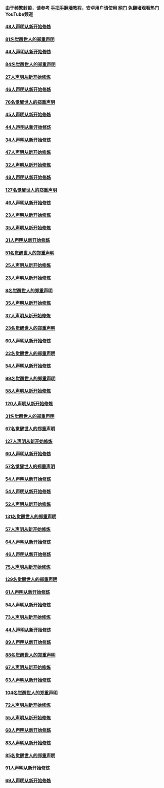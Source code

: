 #### 由于频繁封锁，请参考 [手把手翻墙教程](https://github.com/gfw-breaker/guides/wiki/)，安卓用户请使用 [网门](https://github.com/gfw-breaker/nogfw/blob/master/dl.md?t=03070300) 免翻墙观看热门YouTube频道 

#### [48人声明从新开始修炼](../pages/91/421605.md?t=03070300) 

#### [81名觉醒世人的郑重声明](../pages/91/421656.md?t=03070300) 

#### [44人声明从新开始修炼](../pages/91/421544.md?t=03070300) 

#### [84名觉醒世人的郑重声明](../pages/91/421543.md?t=03070300) 

#### [27人声明从新开始修炼](../pages/91/421465.md?t=03070300) 

#### [46人声明从新开始修炼](../pages/91/421454.md?t=03070300) 

#### [76名觉醒世人的郑重声明](../pages/91/421453.md?t=03070300) 

#### [45人声明从新开始修炼](../pages/91/421452.md?t=03070300) 

#### [44人声明从新开始修炼](../pages/91/421422.md?t=03070300) 

#### [34人声明从新开始修炼](../pages/91/421322.md?t=03070300) 

#### [47人声明从新开始修炼](../pages/91/421264.md?t=03070300) 

#### [32人声明从新开始修炼](../pages/91/421225.md?t=03070300) 

#### [48人声明从新开始修炼](../pages/91/421202.md?t=03070300) 

#### [127名觉醒世人的郑重声明](../pages/91/421224.md?t=03070300) 

#### [46人声明从新开始修炼](../pages/91/421203.md?t=03070300) 

#### [23人声明从新开始修炼](../pages/91/421138.md?t=03070300) 

#### [35人声明从新开始修炼](../pages/91/421122.md?t=03070300) 

#### [31人声明从新开始修炼](../pages/91/421081.md?t=03070300) 

#### [51名觉醒世人的郑重声明](../pages/91/421080.md?t=03070300) 

#### [25人声明从新开始修炼](../pages/91/421020.md?t=03070300) 

#### [23人声明从新开始修炼](../pages/91/420884.md?t=03070300) 

#### [8名觉醒世人的郑重声明](../pages/91/420883.md?t=03070300) 

#### [35人声明从新开始修炼](../pages/91/420809.md?t=03070300) 

#### [37人声明从新开始修炼](../pages/91/420766.md?t=03070300) 

#### [23名觉醒世人的郑重声明](../pages/91/420765.md?t=03070300) 

#### [60人声明从新开始修炼](../pages/91/420727.md?t=03070300) 

#### [22名觉醒世人的郑重声明](../pages/91/420726.md?t=03070300) 

#### [54人声明从新开始修炼](../pages/91/420529.md?t=03070300) 

#### [99名觉醒世人的郑重声明](../pages/91/420528.md?t=03070300) 

#### [58人声明从新开始修炼](../pages/91/420198.md?t=03070300) 

#### [120人声明从新开始修炼](../pages/91/420141.md?t=03070300) 

#### [31名觉醒世人的郑重声明](../pages/91/420197.md?t=03070300) 

#### [67名觉醒世人的郑重声明](../pages/91/420140.md?t=03070300) 

#### [127人声明从新开始修炼](../pages/91/420082.md?t=03070300) 

#### [60人声明从新开始修炼](../pages/91/420081.md?t=03070300) 

#### [57名觉醒世人的郑重声明](../pages/91/420080.md?t=03070300) 

#### [54人声明从新开始修炼](../pages/91/419533.md?t=03070300) 

#### [54人声明从新开始修炼](../pages/91/419532.md?t=03070300) 

#### [52人声明从新开始修炼](../pages/91/419531.md?t=03070300) 

#### [131名觉醒世人的郑重声明](../pages/91/419530.md?t=03070300) 

#### [57人声明从新开始修炼](../pages/91/419430.md?t=03070300) 

#### [64人声明从新开始修炼](../pages/91/419429.md?t=03070300) 

#### [46人声明从新开始修炼](../pages/91/419428.md?t=03070300) 

#### [75人声明从新开始修炼](../pages/91/419427.md?t=03070300) 

#### [129名觉醒世人的郑重声明](../pages/91/419426.md?t=03070300) 

#### [61人声明从新开始修炼](../pages/91/419198.md?t=03070300) 

#### [54人声明从新开始修炼](../pages/91/419197.md?t=03070300) 

#### [73人声明从新开始修炼](../pages/91/419196.md?t=03070300) 

#### [44人声明从新开始修炼](../pages/91/419075.md?t=03070300) 

#### [89人声明从新开始修炼](../pages/91/419074.md?t=03070300) 

#### [88名觉醒世人的郑重声明](../pages/91/419195.md?t=03070300) 

#### [67人声明从新开始修炼](../pages/91/419073.md?t=03070300) 

#### [63人声明从新开始修炼](../pages/91/419072.md?t=03070300) 

#### [104名觉醒世人的郑重声明](../pages/91/419071.md?t=03070300) 

#### [72人声明从新开始修炼](../pages/91/418902.md?t=03070300) 

#### [55人声明从新开始修炼](../pages/91/418901.md?t=03070300) 

#### [68人声明从新开始修炼](../pages/91/418900.md?t=03070300) 

#### [83人声明从新开始修炼](../pages/91/418757.md?t=03070300) 

#### [85名觉醒世人的郑重声明](../pages/91/418899.md?t=03070300) 

#### [91人声明从新开始修炼](../pages/91/418756.md?t=03070300) 

#### [69人声明从新开始修炼](../pages/91/418755.md?t=03070300) 

